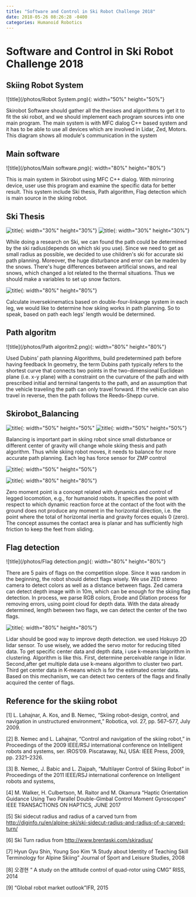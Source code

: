 ```yaml
---
title: "Software and Control in Ski Robot Challenge 2018"
date: 2018-05-26 08:26:28 -0400
categories: Humanoid Robotics
---
```


# Software and Control in Ski Robot Challenge 2018
## Skiing Robot System
![title](/photos/Robot System.png){: width="50%" height="50%"}

Skirobot Software should gather all the thesises and algorithms to get it to fit the ski robot, and we should implement each program sources into one main program. The main system is with MFC dialog C++ based system and it has to be able to use all devices which are involved in Lidar, Zed, Motors. This diagram shows all module's communication in the system


## Main software
![title](/photos/Main software.png){: width="80%" height="80%"}

This is main system in Skirobot using MFC C++ dialog. With mirroring device, user use this program and examine the specific data for better result. This system include Ski thesis, Path algorithm, Flag detection which is main source in the skiing robot.


## Ski Thesis
![title](/photos/Skirobot_thesis.png){: width="30%" height="30%"} ![title](/photos/Skirobot_snowthesis.png){: width="30%" height="30%"}

While doing a research on Ski, we can found the path could be determined by the ski radius(depends on which ski you use). Since we need to get as small radius as possible, we decided to use children's ski for accurate ski path planning. Moreover, the huge disturbance and error can be maden by the snows. There's huge differences between artificial snows, and real snows, which changed a lot related to the thermal situations. Thus we should make a variables to set up snow factors.


![title](/photos/ski_inversekinematics.png){: width="80%" height="80%"}

Calculate inversekinematics based on double-four-linkange system in each leg, we would like to determine how skiing works in path planning. So to speak, based on path each legs' length would be determined.


## Path algoritm
![title](/photos/Path algoritm2.png){: width="80%" height="80%"}

Used Dubins’ path planning Algorithms, build predetermined path before having feedback
In geometry, the term Dubins path typically refers to the shortest curve that connects two points in the two-dimensional Euclidean plane (i.e. x-y plane) with a constraint on the curvature of the path and with prescribed initial and terminal tangents to the path, and an assumption that the vehicle traveling the path can only travel forward. If the vehicle can also travel in reverse, then the path follows the Reeds–Shepp curve.


## Skirobot_Balancing
![title](/photos/Skirobot_Loadcell.png){: width="50%" height="50%" ![title](/photos/Skirobot_zmp.png){: width="50%" height="50%"}

Balancing is important part in skiing robot since small disturbance or different center of gravity will change whole skiing thesis and path algorithm. Thus while skiing robot moves, it needs to balance for more accurate path planning. Each leg has force sensor for ZMP control

![title](/photos/Skirobot_pendulum2.png){: width="50%" height="50%"} 

![title](/photos/Skirobot_control.png){: width="80%" height="80%"}

Zero moment point is a concept related with dynamics and control of legged locomotion, e.g., for humanoid robots. It specifies the point with respect to which dynamic reaction force at the contact of the foot with the ground does not produce any moment in the horizontal direction, i.e. the point where the total of horizontal inertia and gravity forces equals 0 (zero). The concept assumes the contact area is planar and has sufficiently high friction to keep the feet from sliding.



## Flag detection
![title](/photos/Flag detection.png){: width="80%" height="80%"}

There are 5 pairs of flags on the competition slope. Since it was random in the beginning, the robot should detect flags wisely. We use ZED stereo camera to detect colors as well as a distance between flags. Zed camera can detect depth image with in 10m, which can be enough for the skiing flag detection. In process, we parse RGB colors, Erode and Dilation process for removing errors, using point cloud for depth data. With the data already determined, length between two flags, we can detect the center of the two flags. 



![title](/photos/Lidar.png){: width="80%" height="80%"}

Lidar should be good way to improve depth detection. we used Hokuyo 2D lidar sensor. To use wisely, we added the servo motor for reducing tilted data. To get specific center data and depth data, i use k-means lalgorithm in clustering. Algorithm is like this. First, determine perceivable range in lidar. Second,after get multiple data use k-means algorithm to cluster two part. Third get center data in K-means which is for the estimated center data. Based on this mechanism, we can detect two centers of the flags and finally acquired the center of flags.


## Reference for the skiing robot

[1] L. Lahajnar, A. Kos, and B. Nemec, “Skiing robot-design, control, and navigation in unstructured environment,” Robotica, vol. 27, pp. 567–577, July 2009.

[2] B. Nemec and L. Lahajnar, “Control and navigation of the skiing robot,” in Proceedings of the 2009 IEEE/RSJ international conference on Intelligent robots and systems, ser. IROS’09. Piscataway, NJ, USA: IEEE Press, 2009, pp. 2321–2326.

[3] B. Nemec, J. Babic and L. Zlajpah, “Multilayer Control of Skiing Robot” in Proceedings of the 2011 IEEE/RSJ international conference on Intelligent robots and systems,

[4] M. Walker, H. Culbertson, M. Raitor and M. Okamura “Haptic Orientation Guidance Using Two Parallel Double-Gimbal Control Moment Gyroscopes“ IEEE TRANSACTIONS ON HAPTICS, JUNE 2017

[5] Ski sidecut radius and radius of a carved turn from
http://diginfo.ru/en/alpine-ski/ski-sidecut-radius-and-radius-of-a-carved-turn/

[6] Ski Turn radius from http://www.brentaski.com/skiradius/

[7] Hyun Gyu Shin, Young Soo Kim “A Study about Identity of Teaching Skill Terminology for Alpine Skiing” Journal of Sport and Leisure Studies, 2008

[8] 오경현 “ A study on the attitude control of quad-rotor using CMG” RISS, 2014

[9] “Global robot market outlook”IFR, 2015

